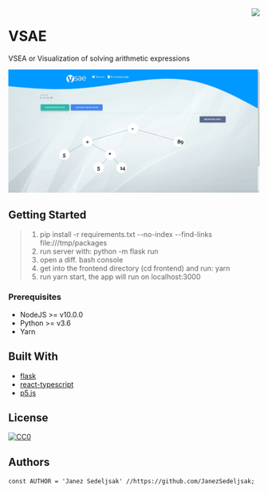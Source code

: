 <img src="https://github.com/matiassingers/awesome-readme/blob/master/icon.png" align="right" />

# VSAE 

VSEA or Visualization of solving arithmetic expressions

![alt text](https://github.com/JanezSedeljsak/vsae/blob/master/test/screen.jpg)

## Getting Started

> 1. pip install -r requirements.txt --no-index --find-links file:///tmp/packages<br/>
> 2. run server with: python -m flask run<br/>
> 3. open a diff. bash console
> 4. get into the frontend directory (cd frontend) and run: yarn <br/>
> 5. run yarn start, the app will run on localhost:3000

### Prerequisites

* NodeJS >= v10.0.0
* Python >= v3.6
* Yarn

## Built With

* [flask](https://palletsprojects.com/p/flask/)
* [react-typescript](https://reactjs.org)
* [p5.js](https://p5js.org)

## License

[![CC0](https://licensebuttons.net/p/zero/1.0/88x31.png)](https://creativecommons.org/publicdomain/zero/1.0/)

## Authors

```JS
const AUTHOR = 'Janez Sedeljsak' //https://github.com/JanezSedeljsak;
```
